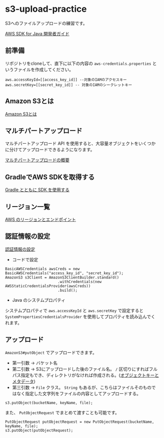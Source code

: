 # s3-upload-practice
S3へのファイルアップロードの練習です。

[AWS SDK for Java 開発者ガイド](https://docs.aws.amazon.com/ja_jp/sdk-for-java/v1/developer-guide/welcome.html)

## 前準備
リポジトリをcloneして、直下に以下の内容の `aws-credentials.properties` というファイルを作成してください。
```
aws.accessKeyId=[[access_key_id]] --対象のIAMのアクセスキー
aws.secretKey=[[secret_key_id]] -- 対象のIAMのシークレットキー
```


## Amazon S3とは
[Amazon S3とは](https://docs.aws.amazon.com/ja_jp/AmazonS3/latest/dev/Welcome.html)

## マルチパートアップロード
マルチパートアップロード API を使用すると、大容量オブジェクトをいくつかに分けてアップロードできるようになります。

[マルチパートアップロードの概要](https://docs.aws.amazon.com/ja_jp/AmazonS3/latest/dev/mpuoverview.html)

## GradleでAWS SDKを取得する
[Gradle とともに SDK を使用する](https://docs.aws.amazon.com/ja_jp/sdk-for-java/v1/developer-guide/setup-project-gradle.html)

## リージョン一覧
[AWS のリージョンとエンドポイント](https://docs.aws.amazon.com/ja_jp/general/latest/gr/rande.html)

## 認証情報の設定
[認証情報の設定](https://docs.aws.amazon.com/ja_jp/sdk-for-java/v1/developer-guide/credentials.html)

- コードで設定
```
BasicAWSCredentials awsCreds = new BasicAWSCredentials("access_key_id", "secret_key_id");
AmazonS3 s3Client = AmazonS3ClientBuilder.standard()
                        .withCredentials(new AWSStaticCredentialsProvider(awsCreds))
                        .build();
```

- Java のシステムプロパティ

システムプロパティで `aws.accessKeyId` と `aws.secretKey` で設定すると `SystemPropertiesCredentialsProvider` を使用してプロパティを読み込んでくれます。

## アップロード
`AmazonS3#putObject` でアップロードできます。

- 第一引数 -> バケット名
- 第二引数 -> S3にアップロードした後のファイル名。 `/` 区切りにすればフルパス指定もでき、ディレクトリがなければ作成される。([オブジェクトキーとメタデータ](https://docs.aws.amazon.com/ja_jp/AmazonS3/latest/dev/UsingMetadata.html))
- 第三引数 -> `File` クラス。 `String` もあるが、こちらはファイルそのものではなく指定した文字列をファイルの内容としてアップロードする。
```
s3.putObject(bucketName, keyName, file);
```

また、 `PutObjectRequest` でまとめて渡すことも可能です。
```
PutObjectRequest putObjectRequest = new PutObjectRequest(bucketName, keyName, file);
s3.putObject(putObjectRequest);
```
